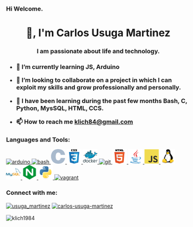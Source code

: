 ### Hi Welcome.

<h1 align="center">👋, I'm Carlos Usuga Martinez</h1>
<h3 align="center">I am passionate about life and technology.</h3>
<h3 align="left"Constant learning, that is my motto and my main value is willpower.</h3>


- 🌱 I’m currently learning **JS, Arduino**

- 👯 I’m looking to collaborate on **a project in which I can exploit my skills and grow professionally and personally.**

- 💬 I have been learning during the past few months **Bash, C, Python, MysSQL, HTML, CCS.**

- 📫 How to reach me **klich84@gmail.com**

<h3 align="left">Languages and Tools:</h3>
<p align="left"> <a href="https://www.arduino.cc/" target="_blank"> <img src="https://cdn.worldvectorlogo.com/logos/arduino-1.svg" alt="arduino" width="40" height="40"/> </a> <a href="https://www.gnu.org/software/bash/" target="_blank"> <img src="https://www.vectorlogo.zone/logos/gnu_bash/gnu_bash-icon.svg" alt="bash" width="40" height="40"/> </a> <a href="https://www.cprogramming.com/" target="_blank"> <img src="https://raw.githubusercontent.com/devicons/devicon/master/icons/c/c-original.svg" alt="c" width="40" height="40"/> </a> <a href="https://www.w3schools.com/css/" target="_blank"> <img src="https://raw.githubusercontent.com/devicons/devicon/master/icons/css3/css3-original-wordmark.svg" alt="css3" width="40" height="40"/> </a> <a href="https://www.docker.com/" target="_blank"> <img src="https://raw.githubusercontent.com/devicons/devicon/master/icons/docker/docker-original-wordmark.svg" alt="docker" width="40" height="40"/> </a> <a href="https://git-scm.com/" target="_blank"> <img src="https://www.vectorlogo.zone/logos/git-scm/git-scm-icon.svg" alt="git" width="40" height="40"/> </a> <a href="https://www.w3.org/html/" target="_blank"> <img src="https://raw.githubusercontent.com/devicons/devicon/master/icons/html5/html5-original-wordmark.svg" alt="html5" width="40" height="40"/> </a> <a href="https://www.java.com" target="_blank"> <img src="https://raw.githubusercontent.com/devicons/devicon/master/icons/java/java-original.svg" alt="java" width="40" height="40"/> </a> <a href="https://developer.mozilla.org/en-US/docs/Web/JavaScript" target="_blank"> <img src="https://raw.githubusercontent.com/devicons/devicon/master/icons/javascript/javascript-original.svg" alt="javascript" width="40" height="40"/> </a> <a href="https://www.linux.org/" target="_blank"> <img src="https://raw.githubusercontent.com/devicons/devicon/master/icons/linux/linux-original.svg" alt="linux" width="40" height="40"/> </a> <a href="https://www.mysql.com/" target="_blank"> <img src="https://raw.githubusercontent.com/devicons/devicon/master/icons/mysql/mysql-original-wordmark.svg" alt="mysql" width="40" height="40"/> </a> <a href="https://www.nginx.com" target="_blank"> <img src="https://raw.githubusercontent.com/devicons/devicon/master/icons/nginx/nginx-original.svg" alt="nginx" width="40" height="40"/> </a> <a href="https://www.python.org" target="_blank"> <img src="https://raw.githubusercontent.com/devicons/devicon/master/icons/python/python-original.svg" alt="python" width="40" height="40"/> </a> <a href="https://www.vagrantup.com/" target="_blank"> <img src="https://www.vectorlogo.zone/logos/vagrantup/vagrantup-icon.svg" alt="vagrant" width="40" height="40"/> </a> </p>

<h3 align="left">Connect with me:</h3>
<p align="left">
<a href="https://twitter.com/usuga_martinez" target="blank"><img align="center" src="https://image.flaticon.com/icons/png/512/124/124021.png" alt="usuga_martinez" height="30" width="40" /></a>
<a href="https://linkedin.com/in/carlos-usuga-martinez" target="blank"><img align="center" src="https://image.flaticon.com/icons/png/512/174/174857.png" alt="carlos-usuga-martinez" height="30" width="40" /></a>
</p>

<p><img align="center" src="https://github-readme-stats.vercel.app/api/top-langs?username=klich1984&show_icons=true&locale=en&layout=compact" alt="klich1984" style="max-width:100%; /></p>

<p><img align="center" src="https://github-readme-stats.vercel.app/api?username=klich1984&show_icons=true&locale=en" alt="klich1984"/></p>
